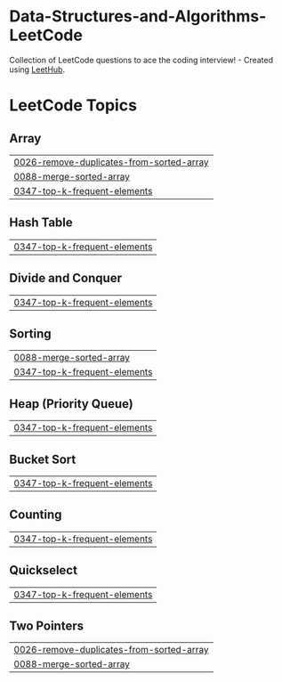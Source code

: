 # Data-Structures-and-Algorithms-LeetCode
Collection of LeetCode questions to ace the coding interview! - Created using [LeetHub](https://github.com/QasimWani/LeetHub).

<!---LeetCode Topics Start-->
# LeetCode Topics
## Array
|  |
| ------- |
| [0026-remove-duplicates-from-sorted-array](https://github.com/Soumya0803/Data-Structures-and-Algorithms-LeetCode/tree/master/0026-remove-duplicates-from-sorted-array) |
| [0088-merge-sorted-array](https://github.com/Soumya0803/Data-Structures-and-Algorithms-LeetCode/tree/master/0088-merge-sorted-array) |
| [0347-top-k-frequent-elements](https://github.com/Soumya0803/Data-Structures-and-Algorithms-LeetCode/tree/master/0347-top-k-frequent-elements) |
## Hash Table
|  |
| ------- |
| [0347-top-k-frequent-elements](https://github.com/Soumya0803/Data-Structures-and-Algorithms-LeetCode/tree/master/0347-top-k-frequent-elements) |
## Divide and Conquer
|  |
| ------- |
| [0347-top-k-frequent-elements](https://github.com/Soumya0803/Data-Structures-and-Algorithms-LeetCode/tree/master/0347-top-k-frequent-elements) |
## Sorting
|  |
| ------- |
| [0088-merge-sorted-array](https://github.com/Soumya0803/Data-Structures-and-Algorithms-LeetCode/tree/master/0088-merge-sorted-array) |
| [0347-top-k-frequent-elements](https://github.com/Soumya0803/Data-Structures-and-Algorithms-LeetCode/tree/master/0347-top-k-frequent-elements) |
## Heap (Priority Queue)
|  |
| ------- |
| [0347-top-k-frequent-elements](https://github.com/Soumya0803/Data-Structures-and-Algorithms-LeetCode/tree/master/0347-top-k-frequent-elements) |
## Bucket Sort
|  |
| ------- |
| [0347-top-k-frequent-elements](https://github.com/Soumya0803/Data-Structures-and-Algorithms-LeetCode/tree/master/0347-top-k-frequent-elements) |
## Counting
|  |
| ------- |
| [0347-top-k-frequent-elements](https://github.com/Soumya0803/Data-Structures-and-Algorithms-LeetCode/tree/master/0347-top-k-frequent-elements) |
## Quickselect
|  |
| ------- |
| [0347-top-k-frequent-elements](https://github.com/Soumya0803/Data-Structures-and-Algorithms-LeetCode/tree/master/0347-top-k-frequent-elements) |
## Two Pointers
|  |
| ------- |
| [0026-remove-duplicates-from-sorted-array](https://github.com/Soumya0803/Data-Structures-and-Algorithms-LeetCode/tree/master/0026-remove-duplicates-from-sorted-array) |
| [0088-merge-sorted-array](https://github.com/Soumya0803/Data-Structures-and-Algorithms-LeetCode/tree/master/0088-merge-sorted-array) |
<!---LeetCode Topics End-->